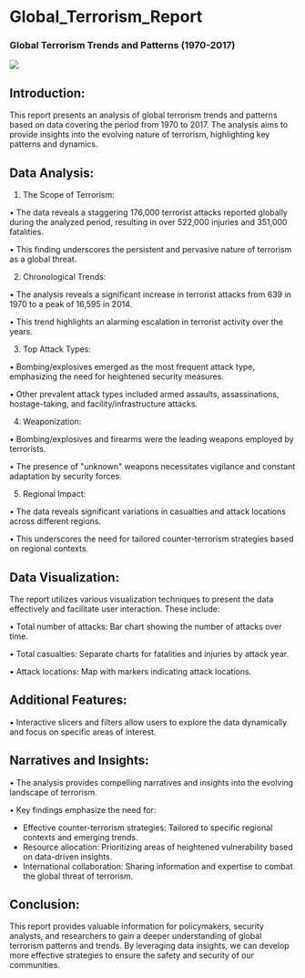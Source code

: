# Global_Terrorism_Report

 ### Global Terrorism Trends and Patterns (1970-2017)

 ![](https://github.com/bellaTHEanalyst/Global_Terrorism_Report/blob/main/global%20terrorism%20dashboard.jpg)
 
## Introduction:
This report presents an analysis of global terrorism trends and patterns based on data covering the period from 1970 to 2017. 
The analysis aims to provide insights into the evolving nature of terrorism, highlighting key patterns and dynamics.

## Data Analysis:
1. The Scope of Terrorism:
 
•	The data reveals a staggering 176,000 terrorist attacks reported globally during the analyzed period, resulting in over 522,000 injuries and 351,000 fatalities.

•	This finding underscores the persistent and pervasive nature of terrorism as a global threat.

2. Chronological Trends:
   
•	The analysis reveals a significant increase in terrorist attacks from 639 in 1970 to a peak of 16,595 in 2014.

•	This trend highlights an alarming escalation in terrorist activity over the years.

3. Top Attack Types:
 
•	Bombing/explosives emerged as the most frequent attack type, emphasizing the need for heightened security measures.

•	Other prevalent attack types included armed assaults, assassinations, hostage-taking, and facility/infrastructure attacks.

4. Weaponization:
   
•	Bombing/explosives and firearms were the leading weapons employed by terrorists.

•	The presence of "unknown" weapons necessitates vigilance and constant adaptation by security forces.

5. Regional Impact:

•	The data reveals significant variations in casualties and attack locations across different regions.

•	This underscores the need for tailored counter-terrorism strategies based on regional contexts.

## Data Visualization:

The report utilizes various visualization techniques to present the data effectively and facilitate user interaction.
These include:

•	Total number of attacks: Bar chart showing the number of attacks over time.

•	Total casualties: Separate charts for fatalities and injuries by attack year.

•	Attack locations: Map with markers indicating attack locations.

## Additional Features:

•	Interactive slicers and filters allow users to explore the data dynamically and focus on specific areas of interest.

## Narratives and Insights:

•	The analysis provides compelling narratives and insights into the evolving landscape of terrorism.

•	Key findings emphasize the need for:
-  Effective counter-terrorism strategies: Tailored to specific regional contexts and emerging trends.
- 	Resource allocation: Prioritizing areas of heightened vulnerability based on data-driven insights.
- International collaboration: Sharing information and expertise to combat the global threat of terrorism.

## Conclusion:
This report provides valuable information for policymakers, security analysts, and researchers to gain a deeper understanding of global terrorism patterns and trends. By leveraging data insights, we can develop more effective strategies to ensure the safety and security of our communities.

 

